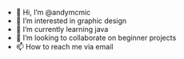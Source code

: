 - 👋 Hi, I’m @andymcmic
- 👀 I’m interested in graphic design
- 🌱 I’m currently learning java
- 💞️ I’m looking to collaborate on beginner projects
- 📫 How to reach me via email

<!---
andymcmic/andymcmic is a ✨ special ✨ repository because its `README.md` (this file) appears on your GitHub profile.
You can click the Preview link to take a look at your changes.
--->
